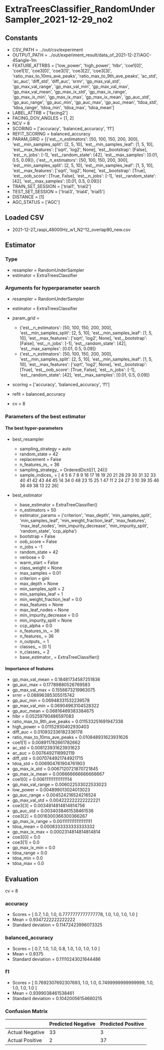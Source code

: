 # ExtraTreesClassifier_RandomUnderSampler_2021-12-29_no2
## Constants
- CSV_PATH = ../out/csv/experiment
- OUTPUT_PATH = ../out/experiment_result/data_of_2021-12-27/AGC-45angle-1m
- FEATURE_ATTRBS = ['low_power', 'high_power', 'hlbr', 'coe1[0]', 'coe1[1]', 'coe3[0]', 'coe3[1]', 'coe3[2]', 'coe3[3]', 'ratio_max_to_10ms_ave_peaks', 'ratio_max_to_9th_ave_peaks', 'ac_std', 'ac_auc', 'diff_std', 'diff_auc', 'srmr', 'gp_max_val_std', 'gp_max_val_range', 'gp_max_val_min', 'gp_max_val_max', 'gp_max_val_mean', 'gp_max_ix_std', 'gp_max_ix_range', 'gp_max_ix_min', 'gp_max_ix_max', 'gp_max_ix_mean', 'gp_auc_std', 'gp_auc_range', 'gp_auc_min', 'gp_auc_max', 'gp_auc_mean', 'tdoa_std', 'tdoa_range', 'tdoa_min', 'tdoa_max', 'tdoa_mean']
- LABEL_ATTRB = ['facing2']
- FACING_DOV_ANGLES = [1, 2]
- NCV = 8
- SCORING = ['accuracy', 'balanced_accuracy', 'f1']
- REFIT_SCORING = balanced_accuracy
- PARAM_GRID = [{'est__n_estimators': [50, 100, 150, 200, 300], 'est__min_samples_split': [2, 5, 10], 'est__min_samples_leaf': [1, 5, 10], 'est__max_features': ['sqrt', 'log2', None], 'est__bootstrap': [False], 'est__n_jobs': [-1], 'est__random_state': [42], 'est__max_samples': [0.01, 0.5, 0.09]}, {'est__n_estimators': [50, 100, 150, 200, 300], 'est__min_samples_split': [2, 5, 10], 'est__min_samples_leaf': [1, 5, 10], 'est__max_features': ['sqrt', 'log2', None], 'est__bootstrap': [True], 'est__oob_score': [True, False], 'est__n_jobs': [-1], 'est__random_state': [42], 'est__max_samples': [0.01, 0.5, 0.09]}]
- TRAIN_SET_SESSION = ['trial1', 'trial2']
- TEST_SET_SESSION = ['trial3', 'trial4', 'trial5']
- DISTANCE = [1]
- AGC_STATUS = ['AGC']

## Loaded CSV
- 2021-12-27_raspi_48000Hz_w1_N2^12_overlap80_new.csv

## Estimator
### Type
- resampler = RandomUnderSampler
- estimator = ExtraTreesClassifier

### Arguments for hyperparameter search
- resampler = RandomUnderSampler
- estimator = ExtraTreesClassifier
- param_grid = 
	- {'est__n_estimators': [50, 100, 150, 200, 300], 'est__min_samples_split': [2, 5, 10], 'est__min_samples_leaf': [1, 5, 10], 'est__max_features': ['sqrt', 'log2', None], 'est__bootstrap': [False], 'est__n_jobs': [-1], 'est__random_state': [42], 'est__max_samples': [0.01, 0.5, 0.09]}
	- {'est__n_estimators': [50, 100, 150, 200, 300], 'est__min_samples_split': [2, 5, 10], 'est__min_samples_leaf': [1, 5, 10], 'est__max_features': ['sqrt', 'log2', None], 'est__bootstrap': [True], 'est__oob_score': [True, False], 'est__n_jobs': [-1], 'est__random_state': [42], 'est__max_samples': [0.01, 0.5, 0.09]}

- scoring = ['accuracy', 'balanced_accuracy', 'f1']
- refit = balanced_accuracy
- cv = 8

### Parameters of the best estimator
#### The best hyper-parameters
- best_resampler
	- sampling_strategy = auto
	- random_state = 42
	- replacement = False
	- n_features_in_ = 36
	- sampling_strategy_ = OrderedDict([(1, 24)])
	- sample_indices_ = [ 4  5  6  7  8  9 16 17 18 19 20 21 28 29 30 31 32 33 40 41 42 43 44 45
 14 34  0 48 23 15 25  1 47 11  2 24 27  3 10 39 35 46 36 49 38 13 22 26]

- best_estimator
	- base_estimator = ExtraTreeClassifier()
	- n_estimators = 50
	- estimator_params = ('criterion', 'max_depth', 'min_samples_split', 'min_samples_leaf', 'min_weight_fraction_leaf', 'max_features', 'max_leaf_nodes', 'min_impurity_decrease', 'min_impurity_split', 'random_state', 'ccp_alpha')
	- bootstrap = False
	- oob_score = False
	- n_jobs = -1
	- random_state = 42
	- verbose = 0
	- warm_start = False
	- class_weight = None
	- max_samples = 0.01
	- criterion = gini
	- max_depth = None
	- min_samples_split = 2
	- min_samples_leaf = 1
	- min_weight_fraction_leaf = 0.0
	- max_features = None
	- max_leaf_nodes = None
	- min_impurity_decrease = 0.0
	- min_impurity_split = None
	- ccp_alpha = 0.0
	- n_features_in_ = 36
	- n_features_ = 36
	- n_outputs_ = 1
	- classes_ = [0 1]
	- n_classes_ = 2
	- base_estimator_ = ExtraTreeClassifier()

#### Importance of features
- gp_max_val_mean = 0.18481734587251836
- gp_auc_max = 0.17789880526769583
- gp_max_val_max = 0.1556673219963075
- srmr = 0.08896385305515742
- gp_auc_min = 0.06948331532239578
- gp_max_val_min = 0.06904963104528322
- gp_auc_mean = 0.06816469383384675
- hlbr = 0.05259790486597083
- ratio_max_to_9th_ave_peaks = 0.011533251691947338
- high_power = 0.01152930402930403
- diff_auc = 0.010932336182336178
- ratio_max_to_10ms_ave_peaks = 0.010848931623931626
- coe1[1] = 0.008911782661782662
- ac_std = 0.008123931623931623
- ac_auc = 0.0076492118992119
- diff_std = 0.0070744921744921715
- tdoa_std = 0.006904761904761903
- gp_max_ix_std = 0.0067120721870721845
- gp_max_ix_mean = 0.006666666666666667
- coe1[0] = 0.006111111111111114
- gp_max_val_range = 0.006022533022533023
- low_power = 0.004899013024013023
- gp_auc_range = 0.004524216524216524
- gp_max_val_std = 0.004222222222222221
- coe3[3] = 0.0034814814814814756
- gp_auc_std = 0.0034038461538461536
- coe3[2] = 0.0016300366300366267
- gp_max_ix_range = 0.0011111111111111111
- tdoa_mean = 0.0008333333333333332
- gp_max_ix_max = 0.0002314814814814814
- coe3[0] = 0.0
- coe3[1] = 0.0
- gp_max_ix_min = 0.0
- tdoa_range = 0.0
- tdoa_min = 0.0
- tdoa_max = 0.0

## Evaluation
cv = 8
### accuracy
- Scores = [ 0.7, 1.0, 1.0, 0.7777777777777778, 1.0, 1.0, 1.0, 1.0 ]
- Mean = 0.9347222222222222
- Standard deviation = 0.11472423996073325

### balanced_accuracy
- Scores = [ 0.7, 1.0, 1.0, 0.8, 1.0, 1.0, 1.0, 1.0 ]
- Mean = 0.9375
- Standard deviation = 0.11110243021644486

### f1
- Scores = [ 0.7692307692307693, 1.0, 1.0, 0.7499999999999999, 1.0, 1.0, 1.0, 1.0 ]
- Mean = 0.9399038461538461
- Standard deviation = 0.10420056154660215

### Confusion Matrix
|  | Predicted Negative | Predicted Positive |
| --- | --- | --- |
| Actual Negative | 33 | 3 |
| Actual Positive | 2 | 37 |

      
